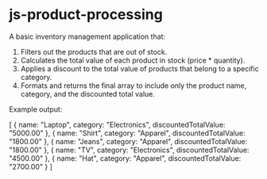 # js-product-processing
A basic inventory management application that:

1. Filters out the products that are out of stock.
2. Calculates the total value of each product in stock (price * quantity).
3. Applies a discount to the total value of products that belong to a specific category.
4. Formats and returns the final array to include only the product name, category, and the discounted total value.

Example output:

[
  { name: "Laptop", category: "Electronics", discountedTotalValue: "5000.00" },
  { name: "Shirt", category: "Apparel", discountedTotalValue: "1800.00" },
  { name: "Jeans", category: "Apparel", discountedTotalValue: "1800.00" },
  { name: "TV", category: "Electronics", discountedTotalValue: "4500.00" },
  { name: "Hat", category: "Apparel", discountedTotalValue: "2700.00" }
]
